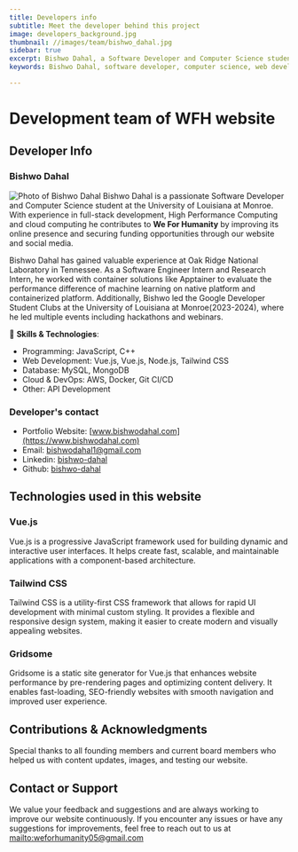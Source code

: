 ```yaml
---
title: Developers info
subtitle: Meet the developer behind this project
image: developers_background.jpg
thumbnail: //images/team/bishwo_dahal.jpg
sidebar: true
excerpt: Bishwo Dahal, a Software Developer and Computer Science student, enhances We For Humanity’s online presence using Vue.js, Tailwind CSS, and Gridsome.  
keywords: Bishwo Dahal, software developer, computer science, web development, Vue.js, Tailwind CSS, Gridsome, cloud computing, We For Humanity, full-stack development, Oak Ridge National Laboratory, Google Developer Student Clubs, machine learning, DevOps, AWS, Git CI/CD  

---
```


# Development team of WFH website

## Developer Info
### Bishwo Dahal 
![Photo of Bishwo Dahal](/images/team/bishwo_dahal.jpg)
Bishwo Dahal is a passionate Software Developer and Computer Science student at the University of Louisiana at Monroe. With experience in full-stack development, High Performance Computing and cloud computing he contributes to **We For Humanity** by improving its online presence and securing funding opportunities through our website and social media.

Bishwo Dahal has gained valuable experience at Oak Ridge National Laboratory in Tennessee. As a Software Engineer Intern and Research Intern, he worked with container solutions like Apptainer to evaluate the performance difference of machine learning on native platform and containerized platform. Additionally, Bishwo led the Google Developer Student Clubs at the University of Louisiana at Monroe(2023-2024), where he led multiple events including hackathons and webinars. 


📌 **Skills & Technologies**:
- Programming: JavaScript, C++
- Web Development: Vue.js, Vue.js, Node.js, Tailwind CSS
- Database: MySQL, MongoDB
- Cloud & DevOps: AWS, Docker, Git CI/CD
- Other: API Development
### Developer's contact
- Portfolio Website: [www.bishwodahal.com](https://www.bishwodahal.com)
-  Email: [bishwodahal1@gmail.com](mailto:bishwodahal1@gmail.com)
- Linkedin: [bishwo-dahal](https://www.linkedin.com/in/bishwo-dahal)
- Github: [bishwo-dahal](https://github.com/bishwo-dahal/)

## Technologies used in this website

### Vue.js  
Vue.js is a progressive JavaScript framework used for building dynamic and interactive user interfaces. It helps create fast, scalable, and maintainable applications with a component-based architecture.  

### Tailwind CSS  
Tailwind CSS is a utility-first CSS framework that allows for rapid UI development with minimal custom styling. It provides a flexible and responsive design system, making it easier to create modern and visually appealing websites.  

### Gridsome  
Gridsome is a static site generator for Vue.js that enhances website performance by pre-rendering pages and optimizing content delivery. It enables fast-loading, SEO-friendly websites with smooth navigation and improved user experience.  

## Contributions & Acknowledgments
Special thanks to all founding members and current board members who helped us with content updates, images, and testing our website.
## Contact or Support
We value your feedback and suggestions and are always working to improve our website continuously. If you encounter any issues or have any suggestions for improvements, feel free to reach out to us at [mailto:weforhumanity05@gmail.com](weforhumanity05@gmail.com)
